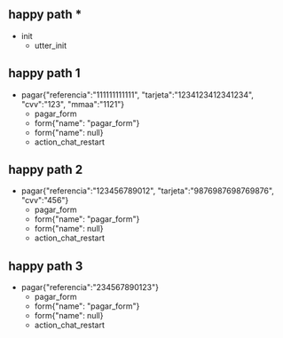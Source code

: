 ## happy path *
* init
  - utter_init


## happy path 1
* pagar{"referencia":"111111111111", "tarjeta":"1234123412341234", "cvv":"123", "mmaa":"1121"}
  - pagar_form
  - form{"name": "pagar_form"}
  - form{"name": null}
  - action_chat_restart
## happy path 2
* pagar{"referencia":"123456789012", "tarjeta":"9876987698769876", "cvv":"456"}
  - pagar_form
  - form{"name": "pagar_form"}
  - form{"name": null}
  - action_chat_restart
## happy path 3
* pagar{"referencia":"234567890123"}
  - pagar_form
  - form{"name": "pagar_form"}
  - form{"name": null}
  - action_chat_restart
